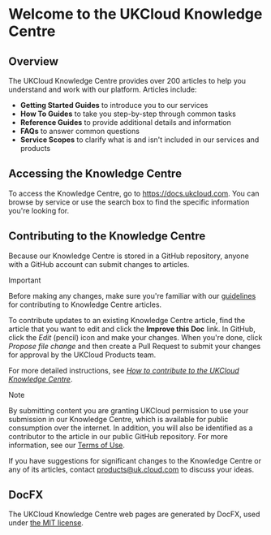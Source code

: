 # Welcome to the UKCloud Knowledge Centre

## Overview

The UKCloud Knowledge Centre provides over 200 articles to help you understand and work with our platform. Articles include:

- **Getting Started Guides** to introduce you to our services
- **How To Guides** to take you step-by-step through common tasks
- **Reference Guides** to provide additional details and information
- **FAQs** to answer common questions
- **Service Scopes** to clarify what is and isn't included in our services and products

## Accessing the Knowledge Centre

To access the Knowledge Centre, go to <https://docs.ukcloud.com>. You can browse by service or use the search box to find the specific information you're looking for.

## Contributing to the Knowledge Centre

Because our Knowledge Centre is stored in a GitHub repository, anyone with a GitHub account can submit changes to articles.

> [!IMPORTANT]
> Before making any changes, make sure you're familiar with our [guidelines](https://docs.ukcloud.com/articles/other/other-ref-knowledge-guidelines.html) for contributing to Knowledge Centre articles.

To contribute updates to an existing Knowledge Centre article, find the article that you want to edit and click the **Improve this Doc** link. In GitHub, click the *Edit* (pencil) icon and make your changes. When you're done, click *Propose file change* and then create a Pull Request to submit your changes for approval by the UKCloud Products team.

For more detailed instructions, see [*How to contribute to the UKCloud Knowledge Centre*](https://docs.ukcloud.com/articles/other/other-how-contribute-knowledge.html).

> [!NOTE]
> By submitting content you are granting UKCloud permission to use your submission in our Knowledge Centre, which is available for public consumption over the internet. In addition, you will also be identified as a contributor to the article in our public GitHub repository. For more information, see our [Terms of Use](https://ukcloud.com/terms-and-conditions).

If you have suggestions for significant changes to the Knowledge Centre or any of its articles, contact <products@uk.cloud.com> to discuss your ideas.

## DocFX

The UKCloud Knowledge Centre web pages are generated by DocFX, used under [the MIT license](LICENSE).